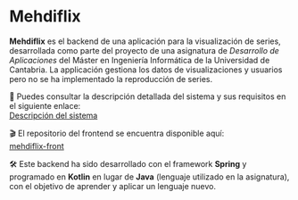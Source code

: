 # Mehdiflix

**Mehdiflix** es el backend de una aplicación para la visualización de series, desarrollada como parte del proyecto de una asignatura de *Desarrollo de Aplicaciones* del Máster en Ingeniería Informática de la Universidad de Cantabria. La applicación gestiona los datos de visualizaciones y usuarios pero no se ha implementado la reproducción de series.

📄 Puedes consultar la descripción detallada del sistema y sus requisitos en el siguiente enlace:  
[Descripción del sistema](https://arquitecturassiedocs.readthedocs.io/en/latest/descripcion.html)

🎬 El repositorio del frontend se encuentra disponible aquí:  
[mehdiflix-front](https://github.com/mehdnas/mehdiflix-front)

🛠️ Este backend ha sido desarrollado con el framework **Spring** y programado en **Kotlin** en lugar de **Java** (lenguaje utilizado en la asignatura), con el objetivo de aprender y aplicar un lenguaje nuevo.
